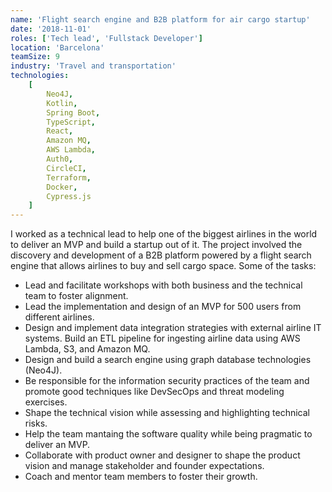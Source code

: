 ```yaml
---
name: 'Flight search engine and B2B platform for air cargo startup'
date: '2018-11-01'
roles: ['Tech lead', 'Fullstack Developer']
location: 'Barcelona'
teamSize: 9
industry: 'Travel and transportation'
technologies:
    [
        Neo4J,
        Kotlin,
        Spring Boot,
        TypeScript,
        React,
        Amazon MQ,
        AWS Lambda,
        Auth0,
        CircleCI,
        Terraform,
        Docker,
        Cypress.js
    ]
---
```


I worked as a technical lead to help one of the biggest airlines in the world to deliver an MVP and build a startup out of it. The project involved the discovery and development of a B2B platform powered by a flight search engine that allows airlines to buy and sell cargo space. Some of the tasks:

-   Lead and facilitate workshops with both business and the technical team to foster alignment.
-   Lead the implementation and design of an MVP for 500 users from different airlines.
-   Design and implement data integration strategies with external airline IT systems. Build an ETL pipeline for ingesting airline data using AWS Lambda, S3, and Amazon MQ.
-   Design and build a search engine using graph database technologies (Neo4J).
-   Be responsible for the information security practices of the team and promote good techniques like DevSecOps and threat modeling exercises.
-   Shape the technical vision while assessing and highlighting technical risks.
-   Help the team mantaing the software quality while being pragmatic to deliver an MVP.
-   Collaborate with product owner and designer to shape the product vision and manage stakeholder and founder expectations.
-   Coach and mentor team members to foster their growth.
